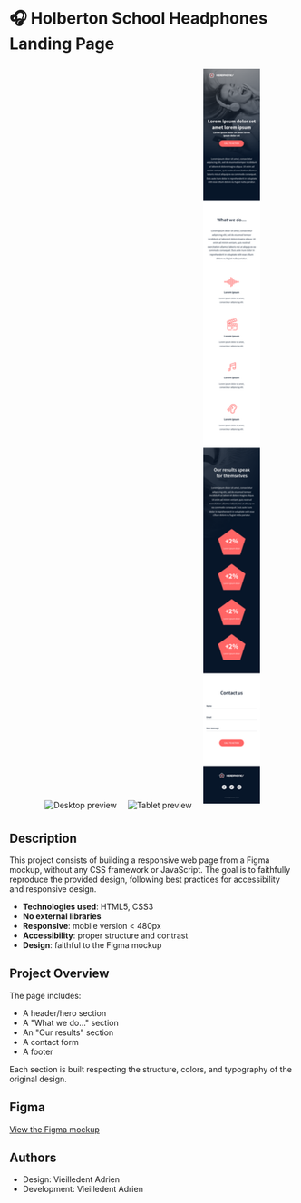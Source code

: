 

# 🎧 Holberton School Headphones Landing Page


<div align="center">
	<img src="assets/images/01_headphones_desktop@2x.png" alt="Desktop preview" width="300" style="margin:8px;" />
	<img src="assets/images/01_headphones_tablet@2x.png" alt="Tablet preview" width="180" style="margin:8px;" />
	<img src="assets/images/01_headphones_mobile@2x.png" alt="Mobile preview" width="100" style="margin:8px;" />
</div>

## Description
This project consists of building a responsive web page from a Figma mockup, without any CSS framework or JavaScript. The goal is to faithfully reproduce the provided design, following best practices for accessibility and responsive design.

- **Technologies used**: HTML5, CSS3
- **No external libraries**
- **Responsive**: mobile version < 480px
- **Accessibility**: proper structure and contrast
- **Design**: faithful to the Figma mockup

## Project Overview
The page includes:
- A header/hero section
- A "What we do..." section
- An "Our results" section
- A contact form
- A footer

Each section is built respecting the structure, colors, and typography of the original design.

## Figma
[View the Figma mockup](https://www.figma.com/design/lG0E38Te1KoOC4HrprpXNB/Holberton-School---Headphone-company?node-id=0-1&t=UmpQ6xqqvLlhYJfn-1)


## Authors
- Design: Vieilledent Adrien
- Development: Vieilledent Adrien
